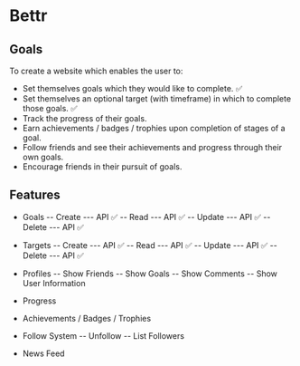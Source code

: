 # Bettr

## Goals 

To create a website which enables the user to:
- Set themselves goals which they would like to complete. ✅
- Set themselves an optional target (with timeframe) in which to complete those goals. ✅
- Track the progress of their goals.
- Earn achievements / badges / trophies upon completion of stages of a goal. 
- Follow friends and see their achievements and progress through their own goals.
- Encourage friends in their pursuit of goals.


## Features

- Goals
-- Create
--- API ✅
-- Read
--- API ✅
-- Update
--- API ✅
-- Delete
--- API ✅

- Targets
-- Create
--- API ✅
-- Read
--- API ✅
-- Update
--- API ✅
-- Delete
--- API ✅

- Profiles
-- Show Friends
-- Show Goals
-- Show Comments
-- Show User Information

- Progress

- Achievements / Badges / Trophies

- Follow System
-- Unfollow
-- List Followers

- News Feed

